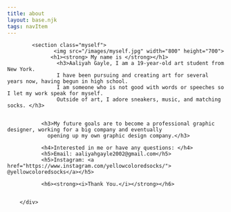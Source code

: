 ```yaml
---
title: about
layout: base.njk
tags: navItem
---
```

<div class="self-intro">
         
            <section class="myself">
                   <img src="/images/myself.jpg" width="800" height="700">
                  <h1><strong> My name is </strong></h1>
                    <h3>Aaliyah Gayle, I am a 19-year-old art student from New York.
                    I have been pursuing and creating art for several years now, having begun in high school.
                    I am someone who is not good with words or speeches so I let my work speak for myself.
                    Outside of art, I adore sneakers, music, and matching socks. </h3>


               <h3>My future goals are to become a professional graphic designer, working for a big company and eventually
                 opening up my own graphic design company.</h3>

               <h4>Interested in me or have any questions: </h4>
               <h5>Email: aaliyahgayle2002@gmail.com</h5>
               <h5>Instagram: <a href="https://www.instagram.com/yellowcoloredsocks/"> @yellowcoloredsocks</a></h5>

               <h6><strong><i>Thank You.</i></strong></h6>
         

        </div>
